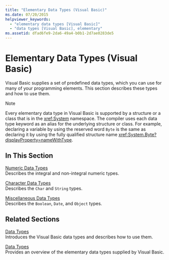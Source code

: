 ```yaml
---
title: "Elementary Data Types (Visual Basic)"
ms.date: 07/20/2015
helpviewer_keywords: 
  - "elementary data types [Visual Basic]"
  - "data types [Visual Basic], elementary"
ms.assetid: dfad6fe9-2da6-49a4-b0b1-2d7ae0283de5
---
```

# Elementary Data Types (Visual Basic)
Visual Basic supplies a set of predefined data types, which you can use for many of your programming elements. This section describes these types and how to use them.  
  
> [!NOTE]
> Every elementary data type in Visual Basic is supported by a structure or a class that is in the <xref:System> namespace. The compiler uses each data type keyword as an alias for the underlying structure or class. For example, declaring a variable by using the reserved word `Byte` is the same as declaring it by using the fully qualified structure name <xref:System.Byte?displayProperty=nameWithType>.  
  
## In This Section  
 [Numeric Data Types](../../../../visual-basic/programming-guide/language-features/data-types/numeric-data-types.md)  
 Describes the integral and non-integral numeric types.  
  
 [Character Data Types](../../../../visual-basic/programming-guide/language-features/data-types/character-data-types.md)  
 Describes the `Char` and `String` types.  
  
 [Miscellaneous Data Types](../../../../visual-basic/programming-guide/language-features/data-types/miscellaneous-data-types.md)  
 Describes the `Boolean`, `Date`, and `Object` types.  
  
## Related Sections  
 [Data Types](../../../../visual-basic/programming-guide/language-features/data-types/index.md)  
 Introduces the Visual Basic data types and describes how to use them.  
  
 [Data Types](../../../../visual-basic/language-reference/data-types/index.md)  
 Provides an overview of the elementary data types supplied by Visual Basic.
